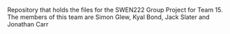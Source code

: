 Repository that holds the files for the SWEN222 Group Project for Team 15. The members of this team are Simon Glew, Kyal Bond, Jack Slater and Jonathan Carr